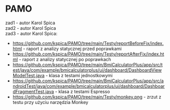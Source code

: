 # PAMO
zad1 - autor Karol Spica  
zad2 - autor Karol Spica  
zad3 - autor Karol Spica:
 * https://github.com/kspica/PAMO/tree/main/Testy/reportBeforeFix/index.html - raport z analizy statycznej przed poprawkami 
 * https://github.com/kspica/PAMO/tree/main/Testy/reportAfterFix/index.html - raport z analizy statycznej po poprawkach 
 * https://github.com/kspica/PAMO/tree/main/BmiCalculatorPlus/app/src/test/java/com/example/bmicalculatorplus/ui/dashboard/DashboardViewModelTest.java - klasa z testami jednostkowymi
 * https://github.com/kspica/PAMO/tree/main/BmiCalculatorPlus/app/src/androidTest/java/com/example/bmicalculatorplus/ui/dashboard/DashboardFragmentTest.java - klasa z testami Espresso
 * https://github.com/kspica/PAMO/tree/main/Testy/monkey.png - zrzut z testu przy użyciu narzędzia Monkey

